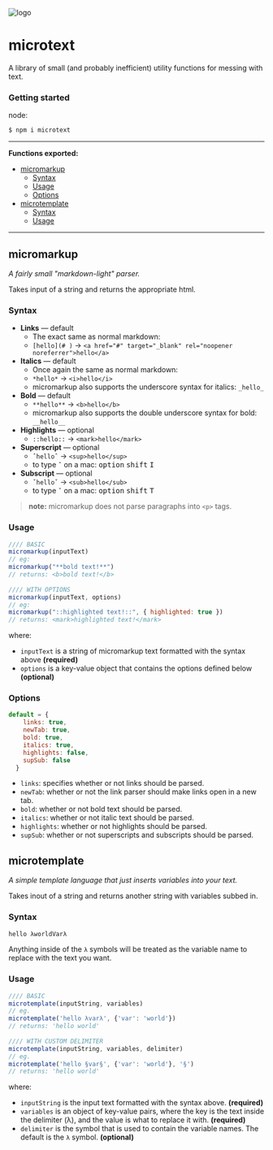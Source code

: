   
  
<p>
  <img alt="logo" src="https://gitcdn.xyz/repo/ehne/microtext/assets/microtext.png" align="center" />
</p>
  
#  microtext
  
A library of small (and probably inefficient) utility functions for messing with text.
  
###  Getting started
  
  
node:
```bash
$ npm i microtext
```
  
---
  
**Functions exported:**
  
  
- [micromarkup](#micromarkup )
  - [Syntax](#syntax )
  - [Usage](#usage )
  - [Options](#options )
- [microtemplate](#microtemplate )
  - [Syntax](#syntax-1 )
  - [Usage](#usage-1 )
  
---
  
##  micromarkup
  
*A fairly small "markdown-light" parser.*
  
Takes input of a string and returns the appropriate html.
  
###  Syntax
  
- **Links** — default
  - The exact same as normal markdown: 
  - `[hello](# )` → `<a href="#" target="_blank" rel="noopener noreferrer">hello</a>`
- **Italics** — default
  - Once again the same as normal markdown:
  - `*hello*` → `<i>hello</i>`
  - micromarkup also supports the underscore syntax for italics: `_hello_`
- **Bold** — default
  - `**hello**` → `<b>hello</b>`
  - micromarkup also supports the double underscore syntax for bold: `__hello__`
- **Highlights** — optional
  - `::hello::` → `<mark>hello</mark>`
- **Superscript** — optional
  - `ˆhelloˆ` → `<sup>hello</sup>`
  - to type `ˆ` on a mac: <kbd>option</kbd> <kbd>shift</kbd> <kbd>I</kbd>
- **Subscript** — optional
  - `ˇhelloˇ` → `<sub>hello</sub>`
  - to type `ˇ` on a mac: <kbd>option</kbd> <kbd>shift</kbd> <kbd>T</kbd>
  
> **note:** micromarkup does not parse paragraphs into `<p>` tags.
  
###  Usage
  
  
```js
//// BASIC
micromarkup(inputText)
// eg:
micromarkup("**bold text!**")
// returns: <b>bold text!</b>
  
//// WITH OPTIONS
micromarkup(inputText, options)
// eg:
micromarkup("::highlighted text!::", { highlighted: true })
// returns: <mark>highlighted text!</mark>
```
  
where:
- `inputText` is a string of micromarkup text formatted with the syntax above **(required)**
- `options` is a key-value object that contains the options defined below **(optional)**
  
###  Options
  
```js
default = {
    links: true,
    newTab: true,
    bold: true,
    italics: true,
    highlights: false,
    supSub: false
  }
```
- `links`: specifies whether or not links should be parsed.
- `newTab`: whether or not the link parser should make links open in a new tab.
- `bold`: whether or not bold text should be parsed.
- `italics`: whether or not italic text should be parsed.
- `highlights`: whether or not highlights should be parsed.
- `supSub`: whether or not superscripts and subscripts should be parsed.
  
  
##  microtemplate
  
*A simple template language that just inserts variables into your text.*
  
Takes inout of a string and returns another string with variables subbed in.
  
###  Syntax
  
```txt
hello λworldVarλ
```
Anything inside of the `λ` symbols will be treated as the variable name to replace with the text you want.
  
###  Usage
  
```js
//// BASIC
microtemplate(inputString, variables)
// eg.
microtemplate('hello λvarλ', {'var': 'world'})
// returns: 'hello world'
  
//// WITH CUSTOM DELIMITER
microtemplate(inputString, variables, delimiter)
// eg.
microtemplate('hello §var§', {'var': 'world'}, '§')
// returns: 'hello world'
```
where:
- `inputString` is the input text formatted with the syntax above. **(required)**
- `variables` is an object of key-value pairs, where the key is the text inside the delimiter (λ), and the value is what to replace it with. **(required)**
- `delimiter` is the symbol that is used to contain the variable names. The default is the `λ` symbol. **(optional)**
  